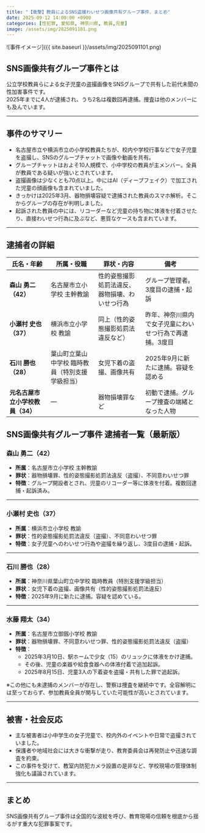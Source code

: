 ```yaml
---
title: "【衝撃】教員によるSNS盗撮わいせつ画像共有グループ事件、まとめ"
date: 2025-09-12 14:00:00 +0900
categories: [性犯罪, 愛知県, 神奈川県, 教員,児童]
image: /assets/img/2025091101.png
---
```

![事件イメージ]({{ site.baseurl }}/assets/img/2025091101.png)

## SNS画像共有グループ事件とは

公立学校教員らによる女子児童の盗撮画像をSNSグループで共有した前代未聞の性加害事件です。  
2025年までに4人が逮捕され、うち2名は複数回再逮捕。捜査は他のメンバーにも及んでいます。

---

## 事件のサマリー

- 名古屋市立や横浜市立の小学校教員たちが、校内や学校行事などで女子児童を盗撮し、SNSのグループチャットで画像や動画を共有。  
- グループチャットはおよそ10人規模で、小中学校の教員が主メンバー。全員が教員である疑いが強いとされています。  
- 盗撮画像は少なくとも70点以上。中にはAI（ディープフェイク）で加工された児童の顔画像も含まれていました。  
- きっかけは2025年3月、器物損壊容疑で逮捕された教員のスマホ解析。そこからグループの存在が判明しました。  
- 起訴された教員の中には、リコーダーなど児童の持ち物に体液を付着させたり、直接わいせつ行為に及ぶなど、悪質なケースも含まれています。  

---

## 逮捕者の詳細

| 氏名・年齢 | 所属・役職 | 罪状・内容 | 備考 |
|-------------|-------------|-------------|------|
| **森山 勇二（42）** | 名古屋市立小学校 主幹教諭 | 性的姿態撮影処罰法違反、器物損壊、わいせつ行為 | グループ管理者。3度目の逮捕・起訴 |
| **小瀬村 史也（37）** | 横浜市立小学校 教諭 | 同上（性的姿態撮影処罰法違反など） | 昨年、神奈川県内で女子児童にわいせつ行為で再逮捕。3度目 |
| **石川 勝也（28）** | 葉山町立葉山中学校 臨時教員（特別支援学級担当） | 女児下着の盗撮、画像共有 | 2025年9月に新たに逮捕。容疑を認める |
| **元名古屋市立小学校教員（34）** | ― | 器物損壊罪など | 初動で逮捕。グループ捜査の端緒となった人物 |

## SNS画像共有グループ事件 逮捕者一覧（最新版）

### 森山 勇二（42）
- **所属**：名古屋市立小学校 主幹教諭  
- **罪状**：器物損壊罪、性的姿態撮影処罰法違反（盗撮）、不同意わいせつ罪  
- **特徴**：グループ開設者とされ、児童のリコーダー等に体液を付着。複数回逮捕・起訴済み。  

---

### 小瀬村 史也（37）
- **所属**：横浜市立小学校 教諭  
- **罪状**：性的姿態撮影処罰法違反（盗撮）、不同意わいせつ罪  
- **特徴**：女子児童へのわいせつ行為や盗撮を繰り返し、3度目の逮捕・起訴。  

---

### 石川 勝也（28）
- **所属**：神奈川県葉山町立中学校 臨時教員（特別支援学級担当）  
- **罪状**：女児下着の盗撮、画像共有（性的姿態撮影処罰法違反）  
- **特徴**：2025年9月に新たに逮捕。容疑を認めている。  

---

### 水藤 翔太（34）
- **所属**：名古屋市立御劔小学校 教諭  
- **罪状**：器物損壊罪、不同意わいせつ罪、性的姿態撮影処罰法違反（盗撮）  
- **特徴**：  
  - 2025年3月10日、駅ホームで少女（15）のリュックに体液をかけ逮捕。  
  - その後、児童の楽器や給食食器への体液付着で追加起訴。  
  - 2025年8月15日、児童3人の下着姿を盗撮・共有した罪で追起訴。  
  

※この他にも未逮捕のメンバーが存在し、警察は捜査を継続中です。全容解明には至っておらず、参加教員全員が関与していた可能性が高いとされています。

---

## 被害・社会反応

- 主な被害者は小中学生の女子児童で、校内外のイベントや日常で盗撮されていました。  
- 保護者や地域社会には大きな衝撃が走り、教育委員会は再発防止や迅速な調査を約束。  
- この事件を受けて、教室内防犯カメラ設置の是非など、学校現場の管理体制強化も議論されています。  

---

## まとめ

SNS画像共有グループ事件は全国的な波紋を呼び、教育現場の信頼を根底から揺るがす重大な犯罪事案です。  
